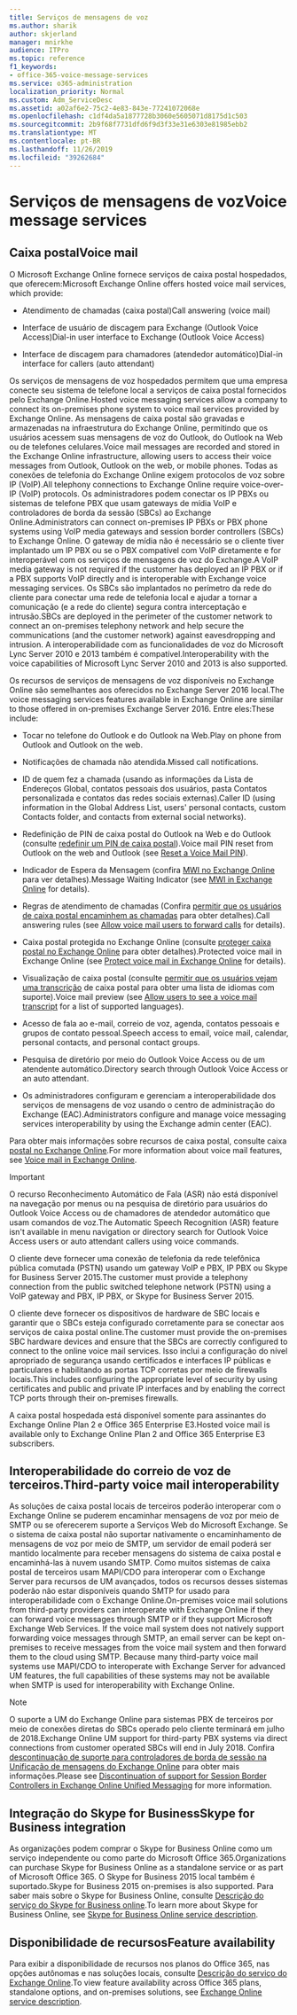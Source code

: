 ```yaml
---
title: Serviços de mensagens de voz
ms.author: sharik
author: skjerland
manager: mnirkhe
audience: ITPro
ms.topic: reference
f1_keywords:
- office-365-voice-message-services
ms.service: o365-administration
localization_priority: Normal
ms.custom: Adm_ServiceDesc
ms.assetid: a02af6e2-75c2-4e83-843e-77241072068e
ms.openlocfilehash: c1df4da5a1877728b3060e5605071d8175d1c503
ms.sourcegitcommit: 2b9f68f7731dfd6f9d3f33e31e6303e81985ebb2
ms.translationtype: MT
ms.contentlocale: pt-BR
ms.lasthandoff: 11/26/2019
ms.locfileid: "39262684"
---
```

# <a name="voice-message-services"></a><span data-ttu-id="57d50-102">Serviços de mensagens de voz</span><span class="sxs-lookup"><span data-stu-id="57d50-102">Voice message services</span></span>

## <a name="voice-mail"></a><span data-ttu-id="57d50-103">Caixa postal</span><span class="sxs-lookup"><span data-stu-id="57d50-103">Voice mail</span></span>

<span data-ttu-id="57d50-104">O Microsoft Exchange Online fornece serviços de caixa postal hospedados, que oferecem:</span><span class="sxs-lookup"><span data-stu-id="57d50-104">Microsoft Exchange Online offers hosted voice mail services, which provide:</span></span>
  
- <span data-ttu-id="57d50-105">Atendimento de chamadas (caixa postal)</span><span class="sxs-lookup"><span data-stu-id="57d50-105">Call answering (voice mail)</span></span>
    
- <span data-ttu-id="57d50-106">Interface de usuário de discagem para Exchange (Outlook Voice Access)</span><span class="sxs-lookup"><span data-stu-id="57d50-106">Dial-in user interface to Exchange (Outlook Voice Access)</span></span>
    
- <span data-ttu-id="57d50-107">Interface de discagem para chamadores (atendedor automático)</span><span class="sxs-lookup"><span data-stu-id="57d50-107">Dial-in interface for callers (auto attendant)</span></span>
    
<span data-ttu-id="57d50-108">Os serviços de mensagens de voz hospedados permitem que uma empresa conecte seu sistema de telefone local a serviços de caixa postal fornecidos pelo Exchange Online.</span><span class="sxs-lookup"><span data-stu-id="57d50-108">Hosted voice messaging services allow a company to connect its on-premises phone system to voice mail services provided by Exchange Online.</span></span> <span data-ttu-id="57d50-109">As mensagens de caixa postal são gravadas e armazenadas na infraestrutura do Exchange Online, permitindo que os usuários acessem suas mensagens de voz do Outlook, do Outlook na Web ou de telefones celulares.</span><span class="sxs-lookup"><span data-stu-id="57d50-109">Voice mail messages are recorded and stored in the Exchange Online infrastructure, allowing users to access their voice messages from Outlook, Outlook on the web, or mobile phones.</span></span> <span data-ttu-id="57d50-110">Todas as conexões de telefonia do Exchange Online exigem protocolos de voz sobre IP (VoIP).</span><span class="sxs-lookup"><span data-stu-id="57d50-110">All telephony connections to Exchange Online require voice-over-IP (VoIP) protocols.</span></span> <span data-ttu-id="57d50-111">Os administradores podem conectar os IP PBXs ou sistemas de telefone PBX que usam gateways de mídia VoIP e controladores de borda da sessão (SBCs) ao Exchange Online.</span><span class="sxs-lookup"><span data-stu-id="57d50-111">Administrators can connect on-premises IP PBXs or PBX phone systems using VoIP media gateways and session border controllers (SBCs) to Exchange Online.</span></span> <span data-ttu-id="57d50-112">O gateway de mídia não é necessário se o cliente tiver implantado um IP PBX ou se o PBX compatível com VoIP diretamente e for interoperável com os serviços de mensagens de voz do Exchange.</span><span class="sxs-lookup"><span data-stu-id="57d50-112">A VoIP media gateway is not required if the customer has deployed an IP PBX or if a PBX supports VoIP directly and is interoperable with Exchange voice messaging services.</span></span> <span data-ttu-id="57d50-113">Os SBCs são implantados no perímetro da rede do cliente para conectar uma rede de telefonia local e ajudar a tornar a comunicação (e a rede do cliente) segura contra interceptação e intrusão.</span><span class="sxs-lookup"><span data-stu-id="57d50-113">SBCs are deployed in the perimeter of the customer network to connect an on-premises telephony network and help secure the communications (and the customer network) against eavesdropping and intrusion.</span></span> <span data-ttu-id="57d50-114">A interoperabilidade com as funcionalidades de voz do Microsoft Lync Server 2010 e 2013 também é compatível.</span><span class="sxs-lookup"><span data-stu-id="57d50-114">Interoperability with the voice capabilities of Microsoft Lync Server 2010 and 2013 is also supported.</span></span>
  
<span data-ttu-id="57d50-115">Os recursos de serviços de mensagens de voz disponíveis no Exchange Online são semelhantes aos oferecidos no Exchange Server 2016 local.</span><span class="sxs-lookup"><span data-stu-id="57d50-115">The voice messaging services features available in Exchange Online are similar to those offered in on-premises Exchange Server 2016.</span></span> <span data-ttu-id="57d50-116">Entre eles:</span><span class="sxs-lookup"><span data-stu-id="57d50-116">These include:</span></span>
  
- <span data-ttu-id="57d50-117">Tocar no telefone do Outlook e do Outlook na Web.</span><span class="sxs-lookup"><span data-stu-id="57d50-117">Play on phone from Outlook and Outlook on the web.</span></span>
    
- <span data-ttu-id="57d50-118">Notificações de chamada não atendida.</span><span class="sxs-lookup"><span data-stu-id="57d50-118">Missed call notifications.</span></span>
    
- <span data-ttu-id="57d50-119">ID de quem fez a chamada (usando as informações da Lista de Endereços Global, contatos pessoais dos usuários, pasta Contatos personalizada e contatos das redes sociais externas).</span><span class="sxs-lookup"><span data-stu-id="57d50-119">Caller ID (using information in the Global Address List, users' personal contacts, custom Contacts folder, and contacts from external social networks).</span></span>
    
- <span data-ttu-id="57d50-120">Redefinição de PIN de caixa postal do Outlook na Web e do Outlook (consulte [redefinir um PIN de caixa postal](https://go.microsoft.com/fwlink/p/?LinkId=286328)).</span><span class="sxs-lookup"><span data-stu-id="57d50-120">Voice mail PIN reset from Outlook on the web and Outlook (see [Reset a Voice Mail PIN](https://go.microsoft.com/fwlink/p/?LinkId=286328)).</span></span>
    
- <span data-ttu-id="57d50-121">Indicador de Espera da Mensagem (confira [MWI no Exchange Online](https://go.microsoft.com/fwlink/p/?LinkId=271794) para ver detalhes).</span><span class="sxs-lookup"><span data-stu-id="57d50-121">Message Waiting Indicator (see [MWI in Exchange Online](https://go.microsoft.com/fwlink/p/?LinkId=271794) for details).</span></span> 
    
- <span data-ttu-id="57d50-122">Regras de atendimento de chamadas (Confira [permitir que os usuários de caixa postal encaminhem as chamadas](https://go.microsoft.com/fwlink/p/?LinkId=271795) para obter detalhes).</span><span class="sxs-lookup"><span data-stu-id="57d50-122">Call answering rules (see [Allow voice mail users to forward calls](https://go.microsoft.com/fwlink/p/?LinkId=271795) for details).</span></span>
    
- <span data-ttu-id="57d50-123">Caixa postal protegida no Exchange Online (consulte [proteger caixa postal no Exchange Online](https://go.microsoft.com/fwlink/p/?LinkId=271796) para obter detalhes).</span><span class="sxs-lookup"><span data-stu-id="57d50-123">Protected voice mail in Exchange Online (see [Protect voice mail in Exchange Online](https://go.microsoft.com/fwlink/p/?LinkId=271796) for details).</span></span>
    
- <span data-ttu-id="57d50-124">Visualização de caixa postal (consulte [permitir que os usuários vejam uma transcrição](https://go.microsoft.com/fwlink/p/?LinkId=271797) de caixa postal para obter uma lista de idiomas com suporte).</span><span class="sxs-lookup"><span data-stu-id="57d50-124">Voice mail preview (see [Allow users to see a voice mail transcript](https://go.microsoft.com/fwlink/p/?LinkId=271797) for a list of supported languages).</span></span>
    
- <span data-ttu-id="57d50-125">Acesso de fala ao e-mail, correio de voz, agenda, contatos pessoais e grupos de contato pessoal.</span><span class="sxs-lookup"><span data-stu-id="57d50-125">Speech access to email, voice mail, calendar, personal contacts, and personal contact groups.</span></span>
    
- <span data-ttu-id="57d50-126">Pesquisa de diretório por meio do Outlook Voice Access ou de um atendente automático.</span><span class="sxs-lookup"><span data-stu-id="57d50-126">Directory search through Outlook Voice Access or an auto attendant.</span></span>
    
- <span data-ttu-id="57d50-127">Os administradores configuram e gerenciam a interoperabilidade dos serviços de mensagens de voz usando o centro de administração do Exchange (EAC).</span><span class="sxs-lookup"><span data-stu-id="57d50-127">Administrators configure and manage voice messaging services interoperability by using the Exchange admin center (EAC).</span></span>
    
<span data-ttu-id="57d50-128">Para obter mais informações sobre recursos de caixa postal, consulte caixa [postal no Exchange Online](https://go.microsoft.com/fwlink/p/?LinkId=271798).</span><span class="sxs-lookup"><span data-stu-id="57d50-128">For more information about voice mail features, see [Voice mail in Exchange Online](https://go.microsoft.com/fwlink/p/?LinkId=271798).</span></span>
  
> [!IMPORTANT]
> <span data-ttu-id="57d50-129">O recurso Reconhecimento Automático de Fala (ASR) não está disponível na navegação por menus ou na pesquisa de diretório para usuários do Outlook Voice Access ou de chamadores de atendedor automático que usam comandos de voz.</span><span class="sxs-lookup"><span data-stu-id="57d50-129">The Automatic Speech Recognition (ASR) feature isn't available in menu navigation or directory search for Outlook Voice Access users or auto attendant callers using voice commands.</span></span> 
>
> <span data-ttu-id="57d50-130">O cliente deve fornecer uma conexão de telefonia da rede telefônica pública comutada (PSTN) usando um gateway VoIP e PBX, IP PBX ou Skype for Business Server 2015.</span><span class="sxs-lookup"><span data-stu-id="57d50-130">The customer must provide a telephony connection from the public switched telephone network (PSTN) using a VoIP gateway and PBX, IP PBX, or Skype for Business Server 2015.</span></span> 
>
> <span data-ttu-id="57d50-131">O cliente deve fornecer os dispositivos de hardware de SBC locais e garantir que o SBCs esteja configurado corretamente para se conectar aos serviços de caixa postal online.</span><span class="sxs-lookup"><span data-stu-id="57d50-131">The customer must provide the on-premises SBC hardware devices and ensure that the SBCs are correctly configured to connect to the online voice mail services.</span></span> <span data-ttu-id="57d50-132">Isso inclui a configuração do nível apropriado de segurança usando certificados e interfaces IP públicas e particulares e habilitando as portas TCP corretas por meio de firewalls locais.</span><span class="sxs-lookup"><span data-stu-id="57d50-132">This includes configuring the appropriate level of security by using certificates and public and private IP interfaces and by enabling the correct TCP ports through their on-premises firewalls.</span></span> 
>
> <span data-ttu-id="57d50-133">A caixa postal hospedada está disponível somente para assinantes do Exchange Online Plan 2 e Office 365 Enterprise E3.</span><span class="sxs-lookup"><span data-stu-id="57d50-133">Hosted voice mail is available only to Exchange Online Plan 2 and Office 365 Enterprise E3 subscribers.</span></span> 
  
## <a name="third-party-voice-mail-interoperability"></a><span data-ttu-id="57d50-134">Interoperabilidade do correio de voz de terceiros.</span><span class="sxs-lookup"><span data-stu-id="57d50-134">Third-party voice mail interoperability</span></span>

<span data-ttu-id="57d50-p104">As soluções de caixa postal locais de terceiros poderão interoperar com o Exchange Online se puderem encaminhar mensagens de voz por meio de SMTP ou se oferecerem suporte a Serviços Web do Microsoft Exchange. Se o sistema de caixa postal não suportar nativamente o encaminhamento de mensagens de voz por meio de SMTP, um servidor de email poderá ser mantido localmente para receber mensagens do sistema de caixa postal e encaminhá-las à nuvem usando SMTP. Como muitos sistemas de caixa postal de terceiros usam MAPI/CDO para interoperar com o Exchange Server para recursos de UM avançados, todos os recursos desses sistemas poderão não estar disponíveis quando SMTP for usado para interoperabilidade com o Exchange Online.</span><span class="sxs-lookup"><span data-stu-id="57d50-p104">On-premises voice mail solutions from third-party providers can interoperate with Exchange Online if they can forward voice messages through SMTP or if they support Microsoft Exchange Web Services. If the voice mail system does not natively support forwarding voice messages through SMTP, an email server can be kept on-premises to receive messages from the voice mail system and then forward them to the cloud using SMTP. Because many third-party voice mail systems use MAPI/CDO to interoperate with Exchange Server for advanced UM features, the full capabilities of these systems may not be available when SMTP is used for interoperability with Exchange Online.</span></span>
  
> [!NOTE]
> <span data-ttu-id="57d50-138">O suporte a UM do Exchange Online para sistemas PBX de terceiros por meio de conexões diretas do SBCs operado pelo cliente terminará em julho de 2018.</span><span class="sxs-lookup"><span data-stu-id="57d50-138">Exchange Online UM support for third-party PBX systems via direct connections from customer operated SBCs will end in July 2018.</span></span> <span data-ttu-id="57d50-139">Confira [descontinuação de suporte para controladores de borda de sessão na Unificação de mensagens do Exchange Online](https://techcommunity.microsoft.com/t5/Exchange-Team-Blog/Discontinuation-of-support-for-Session-Border-Controllers-in/ba-p/607117) para obter mais informações.</span><span class="sxs-lookup"><span data-stu-id="57d50-139">Please see [Discontinuation of support for Session Border Controllers in Exchange Online Unified Messaging](https://techcommunity.microsoft.com/t5/Exchange-Team-Blog/Discontinuation-of-support-for-Session-Border-Controllers-in/ba-p/607117) for more information.</span></span> 
  
## <a name="skype-for-business-integration"></a><span data-ttu-id="57d50-140">Integração do Skype for Business</span><span class="sxs-lookup"><span data-stu-id="57d50-140">Skype for Business integration</span></span>

<span data-ttu-id="57d50-141">As organizações podem comprar o Skype for Business Online como um serviço independente ou como parte do Microsoft Office 365.</span><span class="sxs-lookup"><span data-stu-id="57d50-141">Organizations can purchase Skype for Business Online as a standalone service or as part of Microsoft Office 365.</span></span> <span data-ttu-id="57d50-142">O Skype for Business 2015 local também é suportado.</span><span class="sxs-lookup"><span data-stu-id="57d50-142">Skype for Business 2015 on-premises is also supported.</span></span> <span data-ttu-id="57d50-143">Para saber mais sobre o Skype for Business Online, consulte [Descrição do serviço do Skype for Business online](../skype-for-business-online-service-description/skype-for-business-online-service-description.md).</span><span class="sxs-lookup"><span data-stu-id="57d50-143">To learn more about Skype for Business Online, see [Skype for Business Online service description](../skype-for-business-online-service-description/skype-for-business-online-service-description.md).</span></span>
  
## <a name="feature-availability"></a><span data-ttu-id="57d50-144">Disponibilidade de recursos</span><span class="sxs-lookup"><span data-stu-id="57d50-144">Feature availability</span></span>

<span data-ttu-id="57d50-145">Para exibir a disponibilidade de recursos nos planos do Office 365, nas opções autônomas e nas soluções locais, consulte [Descrição do serviço do Exchange Online](exchange-online-service-description.md).</span><span class="sxs-lookup"><span data-stu-id="57d50-145">To view feature availability across Office 365 plans, standalone options, and on-premises solutions, see [Exchange Online service description](exchange-online-service-description.md).</span></span>
  

